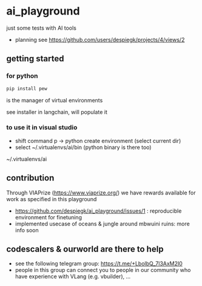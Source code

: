 # ai_playground

just some tests with AI tools

- planning see https://github.com/users/despiegk/projects/4/views/2

## getting started

### for python

```bash
pip install pew
```

is the manager of virtual environments

see installer in langchain, will populate it

### to use it in visual studio

- shift command p -> python create environment (select current dir)
- select ~/.virtualenvs/ai/bin  (python binary is there too)




~/.virtualenvs/ai

## contribution 

Through VIAPrize  (https://www.viaprize.org/) we have rewards available for work as specified in this playground

- https://github.com/despiegk/ai_playground/issues/1 : reproducible environment for finetuning 
- implemented usecase of oceans & jungle around mbwuini ruins: more info soon

## codescalers & ourworld are there to help

- see the following telegram group: https://t.me/+LbolbQ_7l3AxM2I0
- people in this group can connect you to people in our community who have experience with VLang (e.g. vbuilder), ... 

